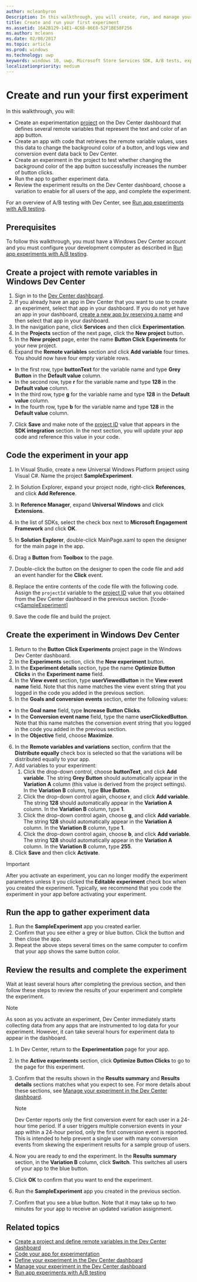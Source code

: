 ```yaml
---
author: mcleanbyron
Description: In this walkthrough, you will create, run, and manage your first experiment with A/B testing.
title: Create and run your first experiment
ms.assetid: 16A2B129-14E1-4C68-86E8-52F1BE58F256
ms.author: mcleans
ms.date: 02/08/2017
ms.topic: article
ms.prod: windows
ms.technology: uwp
keywords: windows 10, uwp, Microsoft Store Services SDK, A/B tests, experiments
localizationpriority: medium
---
```


# Create and run your first experiment

In this walkthrough, you will:
* Create an experimentation [project](run-app-experiments-with-a-b-testing.md#terms) on the Dev Center dashboard that defines several remote variables that represent the text and color of an app button.
* Create an app with code that retrieves the remote variable values, uses this data to change the background color of a button, and logs view and conversion event data back to Dev Center.
* Create an experiment in the project to test whether changing the background color of the app button successfully increases the number of button clicks.
* Run the app to gather experiment data.
* Review the experiment results on the Dev Center dashboard, choose a variation to enable for all users of the app, and complete the experiment.

For an overview of A/B testing with Dev Center, see [Run app experiments with A/B testing](run-app-experiments-with-a-b-testing.md).

## Prerequisites

To follow this walkthrough, you must have a Windows Dev Center account and you must configure your development computer as described in [Run app experiments with A/B testing](run-app-experiments-with-a-b-testing.md).

## Create a project with remote variables in Windows Dev Center

1. Sign in to the [Dev Center dashboard](https://dev.windows.com/overview).
2. If you already have an app in Dev Center that you want to use to create an experiment, select that app in your dashboard. If you do not yet have an app in your dashboard, [create a new app by reserving a name](../publish/create-your-app-by-reserving-a-name.md) and then select that app in your dashboard.
3. In the navigation pane, click **Services** and then click **Experimentation**.
4. In the **Projects** section of the next page, click the **New project** button.
5. In the **New project** page, enter the name **Button Click Experiments** for your new project.
6. Expand the **Remote variables** section and click **Add variable** four times. You should now have four empty variable rows.
  * In the first row, type **buttonText** for the variable name and type **Grey Button** in the **Default value** column.
  * In the second row, type **r** for the variable name and type **128** in the **Default value** column.
  * In the third row, type **g** for the variable name and type **128** in the **Default value** column.
  * In the fourth row, type **b** for the variable name and type **128** in the **Default value** column.
7. Click **Save** and make note of the [project ID](run-app-experiments-with-a-b-testing.md#terms) value that appears in the **SDK integration** section. In the next section, you will update your app code and reference this value in your code.

## Code the experiment in your app

1. In Visual Studio, create a new Universal Windows Platform project using Visual C#. Name the project **SampleExperiment**.
2. In Solution Explorer, expand your project node, right-click **References**, and click **Add Reference**.
3. In **Reference Manager**, expand **Universal Windows** and click **Extensions**.
4. In the list of SDKs, select the check box next to **Microsoft Engagement Framework** and click **OK**.
5. In **Solution Explorer**, double-click MainPage.xaml to open the designer for the main page in the app.
6. Drag a **Button** from **Toolbox** to the page.
7. Double-click the button on the designer to open the code file and add an event handler for the **Click** event.  
8. Replace the entire contents of the code file with the following code. Assign the ```projectId``` variable to the [project ID](run-app-experiments-with-a-b-testing.md#terms) value that you obtained from the Dev Center dashboard in the previous section.
    [!code-cs[SampleExperiment](./code/StoreSDKSamples/cs/ExperimentPage.xaml.cs#SampleExperiment)]

9. Save the code file and build the project.

## Create the experiment in Windows Dev Center

1. Return to the **Button Click Experiments** project page in the Windows Dev Center dashboard.
2. In the **Experiments** section, click the **New experiment** button.
3. In the **Experiment details** section, type the name **Optimize Button Clicks** in the **Experiment name** field.
4. In the **View event** section, type **userViewedButton** in the **View event name** field. Note that this name matches the view event string that you logged in the code you added in the previous section.
5. In the **Goals and conversion events** section, enter the following values:
  * In the **Goal name** field, type **Increase Button Clicks**.
  * In the **Conversion event name** field, type the name **userClickedButton**. Note that this name matches the conversion event string that you logged in the code you added in the previous section.
  * In the **Objective** field, choose **Maximize**.
6. In the **Remote variables and variations** section, confirm that the **Distribute equally** check box is selected so that the variations will be distributed equally to your app.
7. Add variables to your experiment:
    1. Click the drop-down control, choose **buttonText**, and click **Add variable**. The string **Grey Button** should automatically appear in the **Variation A** column (this value is derived from the project settings). In the **Variation B** column, type **Blue Button**.
    2. Click the drop-down control again, choose **r**, and click **Add variable**. The string **128** should automatically appear in the **Variation A** column. In the **Variation B** column, type **1**.
    3. Click the drop-down control again, choose **g**, and click **Add variable**. The string **128** should automatically appear in the **Variation A** column. In the **Variation B** column, type **1**.  
    4. Click the drop-down control again, choose **b**, and click **Add variable**. The string **128** should automatically appear in the **Variation A** column. In the **Variation B** column, type **255**.  
8. Click **Save** and then click **Activate**.

> [!IMPORTANT]
> After you activate an experiment, you can no longer modify the experiment parameters unless it you clicked the **Editable experiment** check box when you created the experiment. Typically, we recommend that you code the experiment in your app before activating your experiment.

## Run the app to gather experiment data

1. Run the **SampleExperiment** app you created earlier.
2. Confirm that you see either a grey or blue button. Click the button and then close the app.
3. Repeat the above steps several times on the same computer to confirm that your app shows the same button color.

## Review the results and complete the experiment

Wait at least several hours after completing the previous section, and then follow these steps to review the results of your experiment and complete the experiment.

> [!NOTE]
> As soon as you activate an experiment, Dev Center immediately starts collecting data from any apps that are instrumented to log data for your experiment. However, it can take several hours for experiment data to appear in the dashboard.

1. In Dev Center, return to the **Experimentation** page for your app.
2. In the **Active experiments** section, click **Optimize Button Clicks** to go to the page for this experiment.
3. Confirm that the results shown in the **Results summary** and **Results details** sections matches what you expect to see. For more details about these sections, see [Manage your experiment in the Dev Center dashboard](manage-your-experiment.md#review-the-results-of-your-experiment).
    > [!NOTE]
    > Dev Center reports only the first conversion event for each user in a 24-hour time period. If a user triggers multiple conversion events in your app within a 24-hour period, only the first conversion event is reported. This is intended to help prevent a single user with many conversion events from skewing the experiment results for a sample group of users.

4. Now you are ready to end the experiment. In the **Results summary** section, in the **Variation B** column, click **Switch**. This switches all users of your app to the blue button.
5. Click **OK** to confirm that you want to end the experiment.
6. Run the **SampleExperiment** app you created in the previous section.
7. Confirm that you see a blue button. Note that it may take up to two minutes for your app to receive an updated variation assignment.

## Related topics

* [Create a project and define remote variables in the Dev Center dashboard](create-a-project-and-define-remote-variables-in-the-dev-center-dashboard.md)
* [Code your app for experimentation](code-your-experiment-in-your-app.md)
* [Define your experiment in the Dev Center dashboard](define-your-experiment-in-the-dev-center-dashboard.md)
* [Manage your experiment in the Dev Center dashboard](manage-your-experiment.md)
* [Run app experiments with A/B testing](run-app-experiments-with-a-b-testing.md)

